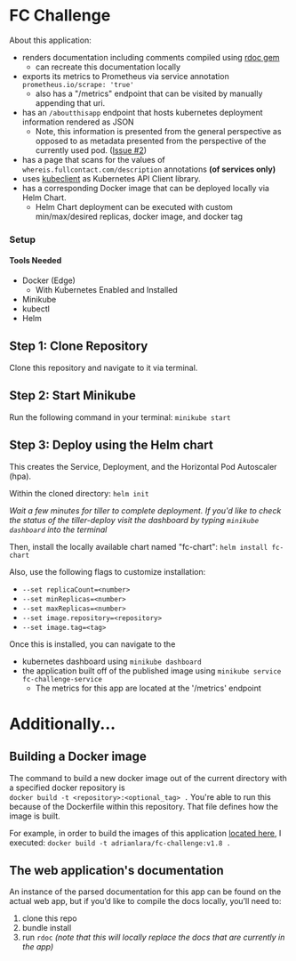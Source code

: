 # FC Challenge

About this application:
* renders documentation including comments compiled using [rdoc gem](https://github.com/ruby/rdoc)
  * can recreate this documentation locally
* exports its metrics to Prometheus via service annotation `prometheus.io/scrape: 'true'`
  * also has a "/metrics" endpoint that can be visited by manually appending that uri.
* has an `/aboutthisapp` endpoint that hosts kubernetes deployment information rendered as JSON
  * Note, this information is presented from the general perspective as opposed to as metadata presented from the perspective of the currently used pod. ([Issue #2](https://github.com/adrian-lara/fc-challenge/issues/2))
* has a page that scans for the values of `whereis.fullcontact.com/description` annotations **(of services only)**
* uses [kubeclient](https://github.com/abonas/kubeclient) as Kubernetes API Client library.
* has a corresponding Docker image that can be deployed locally via Helm Chart.
  * Helm Chart deployment can be executed with custom min/max/desired replicas, docker image, and docker tag

### Setup

#### Tools Needed

* Docker (Edge)
  * With Kubernetes Enabled and Installed
* Minikube
* kubectl
* Helm

## Step 1: Clone Repository
Clone this repository and navigate to it via terminal.

## Step 2: Start Minikube
Run the following command in your terminal:
```minikube start```

## Step 3: Deploy using the Helm chart
This creates the Service, Deployment, and the Horizontal Pod Autoscaler (hpa).

Within the cloned directory:
```helm init```

*Wait a few minutes for tiller to complete deployment.*
*If you'd like to check the status of the tiller-deploy visit the dashboard by typing `minikube dashboard` into the terminal*

Then, install the locally available chart named "fc-chart":
```helm install fc-chart```

Also, use the following flags to customize installation:
* ```--set replicaCount=<number>```
* ```--set minReplicas=<number>```
* ```--set maxReplicas=<number>```
* ```--set image.repository=<repository>```
* ```--set image.tag=<tag>```

Once this is installed, you can navigate to the
* kubernetes dashboard using `minikube dashboard`
* the application built off of the published image using `minikube service fc-challenge-service`
  * The metrics for this app are located at the '/metrics' endpoint

# Additionally...

## Building a Docker image
The command to build a new docker image out of the current directory with a specified docker repository is  
```docker build -t <repository>:<optional_tag> .```
You're able to run this because of the Dockerfile within this repository.  That file defines how the image is built.

For example, in order to build the images of this application [located here](https://hub.docker.com/r/adrianlara/fc-challenge/tags), I executed:
```docker build -t adrianlara/fc-challenge:v1.8 .```

## The web application's documentation
An instance of the parsed documentation for this app can be found on the actual web app, but if you’d like to compile the docs locally, you’ll need to:
1. clone this repo
2. bundle install
3. run `rdoc` *(note that this will locally replace the docs that are currently in the app)*
